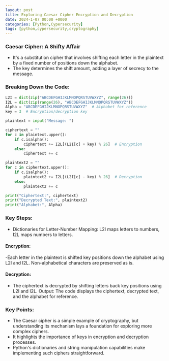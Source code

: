```yaml
---
layout: post
title: Exploring Caesar Cipher Encryption and Decryption
date: 2024-1-07 00:00 +0000
categories: [Python,Cypersecurity]
tags: [python,cypersecurity,cryptography]
---
```


### Caesar Cipher: A Shifty Affair
- It's a substitution cipher that involves shifting each letter in the plaintext by a fixed number of positions down the alphabet.
- The key determines the shift amount, adding a layer of secrecy to the message.

### Breaking Down the Code:
```python
L2I = dict(zip("ABCDEFGHIJKLMNOPQRSTUVWXYZ", range(26)))
I2L = dict(zip(range(26), "ABCDEFGHIJKLMNOPQRSTUVWXYZ"))
Alpha = "ABCDEFGHIJKLMNOPQRSTUVWXYZ"  # Alphabet for reference
key = 3  # Encryption/decryption key

plaintext = input("Message: ")

ciphertext = ""
for c in plaintext.upper():
    if c.isalpha():
        ciphertext += I2L[(L2I[c] + key) % 26]  # Encryption
    else:
        ciphertext += c

plaintext2 = ""
for c in ciphertext.upper():
    if c.isalpha():
        plaintext2 += I2L[(L2I[c] - key) % 26]  # Decryption
    else:
        plaintext2 += c

print("Ciphertext:", ciphertext)
print("Decrypted Text:", plaintext2)
print("Alphabet:", Alpha)
```
### Key Steps:
- Dictionaries for Letter-Number Mapping: L2I maps letters to numbers, I2L maps numbers to letters.

#### Encryption:
-Each letter in the plaintext is shifted key positions down the alphabet using L2I and I2L.
Non-alphabetical characters are preserved as is.

#### Decryption:
- The ciphertext is decrypted by shifting letters back key positions using L2I and I2L.
Output: The code displays the ciphertext, decrypted text, and the alphabet for reference.

### Key Points:
- The Caesar cipher is a simple example of cryptography, but understanding its mechanism lays a foundation for exploring more complex ciphers.
- It highlights the importance of keys in encryption and decryption processes.
- Python's dictionaries and string manipulation capabilities make implementing such ciphers straightforward.
